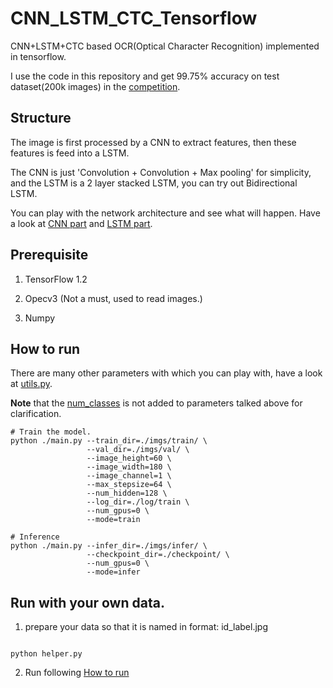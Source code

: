 # CNN_LSTM_CTC_Tensorflow

CNN+LSTM+CTC based OCR(Optical Character Recognition) implemented in tensorflow. 

I use the code in this repository and get 99.75% accuracy on test dataset(200k images) in the [competition](http://meizu.baiducloud.top).


## Structure

The image is first processed by a CNN to extract features, then these features is feed into a LSTM.

The CNN is just 'Convolution + Convolution + Max pooling' for simplicity, and the LSTM is a 2 layer stacked LSTM, you can try out Bidirectional LSTM.

You can play with the network architecture and see what will happen. Have a look at [CNN part](https://github.com/watsonyanghx/CNN_LSTM_CTC_Tensorflow/blob/master/cnn_lstm_otc_ocr.py#L32) and [LSTM part](https://github.com/watsonyanghx/CNN_LSTM_CTC_Tensorflow/blob/master/cnn_lstm_otc_ocr.py#L57).


## Prerequisite

1. TensorFlow 1.2

2. Opecv3 (Not a must, used to read images.)

3. Numpy


## How to run

There are many other parameters with which you can play with, have a look at [utils.py](https://github.com/watsonyanghx/CNN_LSTM_CTC_Tensorflow/blob/master/utils.py#L11).

**Note** that the [num_classes](https://github.com/watsonyanghx/CNN_LSTM_CTC_Tensorflow/blob/master/utils.py#L6) is not added to parameters talked above for clarification.


``` shell
# Train the model.
python ./main.py --train_dir=./imgs/train/ \
                 --val_dir=./imgs/val/ \
                 --image_height=60 \
                 --image_width=180 \
                 --image_channel=1 \
                 --max_stepsize=64 \
                 --num_hidden=128 \
                 --log_dir=./log/train \
                 --num_gpus=0 \
                 --mode=train

# Inference
python ./main.py --infer_dir=./imgs/infer/ \
                 --checkpoint_dir=./checkpoint/ \
                 --num_gpus=0 \
                 --mode=infer

```


## Run with your own data.

1. prepare your data so that it is named in format: id_label.jpg

``` shell

python helper.py
```

2. Run following [How to run](https://github.com/watsonyanghx/CNN_LSTM_CTC_Tensorflow/edit/master/README.md#24)


